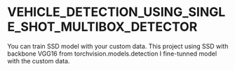 # VEHICLE_DETECTION_USING_SINGLE_SHOT_MULTIBOX_DETECTOR
You can train SSD model with your custom data.
This project using SSD with backbone VGG16 from torchvision.models.detection
I fine-tunned model with the custom data.
